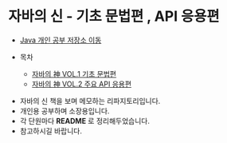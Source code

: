 # 자바의 신 - 기초 문법편 , API 응용편
  
* [Java 개인 공부 저장소 이동](https://github.com/Hasegos/backendStudy/tree/master/Java%20Basic)

* 목차
    * [자바의 神 VOL.1 기초 문법편](https://github.com/Hasegos/backendStudy/tree/master/Java%20Basic/Java_Book_God/Java_VOL.1)
    * [자바의 神 VOL.2 주요 API 응용편](https://github.com/Hasegos/backendStudy/tree/master/Java%20Basic/Java_Book_God/Java_VOL.2)
    
+ 자바의 신 책을 보며 메모하는 리파지토리입니다.
+ 개인용 공부하며 소장용입니다.
+ 각 단원마다 **README** 로 정리해두었습니다.
+ 참고하시길 바랍니다.